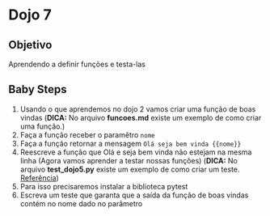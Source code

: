 # Dojo 7

## Objetivo
Aprendendo a definir funções e testa-las


## Baby Steps

1. Usando o que aprendemos no dojo 2 vamos criar uma função de boas vindas
 (**DICA:** No arquivo **funcoes.md** existe um exemplo de como criar uma função.) 
2. Faça a função receber o paramêtro `nome`
3. Faça a função retornar a mensagem `Olá seja bem vinda {{nome}}`
4. Reescreve a função que Olá e seja bem vinda não estejam na mesma linha
(Agora vamos aprender a testar nossas funções)
 (**DICA:** No arquivo **test_dojo5.py** existe um exemplo de como criar um teste. [Referência](https://docs.pytest.org/en/stable/getting-started.html#our-first-test-run))
5. Para isso precisaremos instalar a biblioteca pytest
6. Escreva um teste que garanta que a saída da função de boas vindas contém no nome dado no parâmetro
